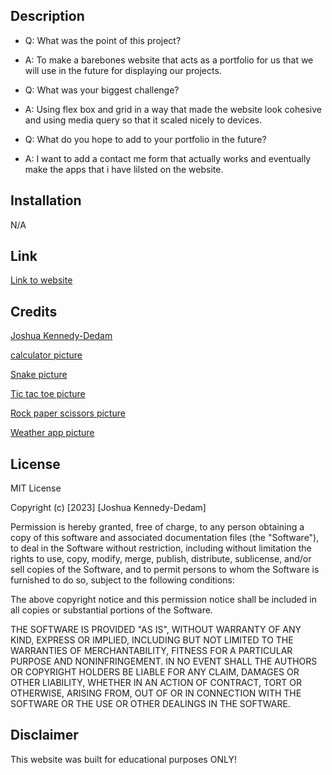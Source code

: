 ## Description
- Q: What was the point of this project?
- A: To make a barebones website that acts as a portfolio for us that we will use in the future for displaying our projects.

- Q: What was your biggest challenge?
- A: Using flex box and grid in a way that made the website look cohesive and using media query so that it scaled nicely to devices.

- Q: What do you hope to add to your portfolio in the future?
- A: I want to add a contact me form that actually works and eventually make the apps that i have lilsted on the website.

 
## Installation
N/A

## Link
 [Link to website](https://magicianjoshua.github.io/wacky-portfolio-challenge-2/)

 ## Credits
 [Joshua Kennedy-Dedam](https://github.com/MagicianJoshua)

 [calculator picture](https://wikipedia.com)

 [Snake picture](https://coolmathgames.com)

 [Tic tac toe picture](https://www.wallpaperflare.com/search?wallpaper=tic+tac+toe)

 [Rock paper scissors picture](https://makecode.microbit.org/courses/csintro/conditionals/activity)

 [Weather app picture](https://www.wallpaperflare.com/low-angle-clear-sky-photography-sky-blue-white-cloud-sunny-days-wallpaper-wlogq)

 ## License
 MIT License

Copyright (c) [2023] [Joshua Kennedy-Dedam]

Permission is hereby granted, free of charge, to any person obtaining a copy of this software and associated documentation files (the "Software"), to deal in the Software without restriction, including without limitation the rights to use, copy, modify, merge, publish, distribute, sublicense, and/or sell copies of the Software, and to permit persons to whom the Software is furnished to do so, subject to the following conditions:

The above copyright notice and this permission notice shall be included in all copies or substantial portions of the Software.

THE SOFTWARE IS PROVIDED "AS IS", WITHOUT WARRANTY OF ANY KIND, EXPRESS OR IMPLIED, INCLUDING BUT NOT LIMITED TO THE WARRANTIES OF MERCHANTABILITY, FITNESS FOR A PARTICULAR PURPOSE AND NONINFRINGEMENT. IN NO EVENT SHALL THE AUTHORS OR COPYRIGHT HOLDERS BE LIABLE FOR ANY CLAIM, DAMAGES OR OTHER LIABILITY, WHETHER IN AN ACTION OF CONTRACT, TORT OR OTHERWISE, ARISING FROM, OUT OF OR IN CONNECTION WITH THE SOFTWARE OR THE USE OR OTHER DEALINGS IN THE SOFTWARE.


 ## Disclaimer
 This website was built for educational purposes ONLY!
